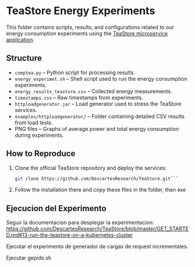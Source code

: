 # TeaStore Energy Experiments

This folder contains scripts, results, and configurations related to our energy consumption experiments using the [TeaStore microservice application](https://github.com/DescartesResearch/TeaStore).

## Structure

- `comptea.py` – Python script for processing results.
- `energy_experimet.sh` – Shell script used to run the energy consumption experiments.
- `energy_results_teastore.csv` – Collected energy measurements.
- `timestamps.csv` – Raw timestamps from experiments.
- `httploadgenerator.jar` – Load generator used to stress the TeaStore services.
- `examples/httploadgenerator/` – Folder containing detailed CSV results from load tests.
- PNG files – Graphs of average power and total energy consumption during experiments.

## How to Reproduce

1. Clone the official TeaStore repository and deploy the services:
   ```bash
   git clone https://github.com/DescartesResearch/TeaStore.git```

2. Follow the installation there and copy these files in the folder, then exe


## Ejecucion del Experimento

   Seguir la documentacion para desplegar la experimentacion: https://github.com/DescartesResearch/TeaStore/blob/master/GET_STARTED.md#13-run-the-teastore-on-a-kubernetes-cluster
   

   Ejecutar el experimento de generador de cargas de request incrementales.

   Ejecutar gepids.sh


